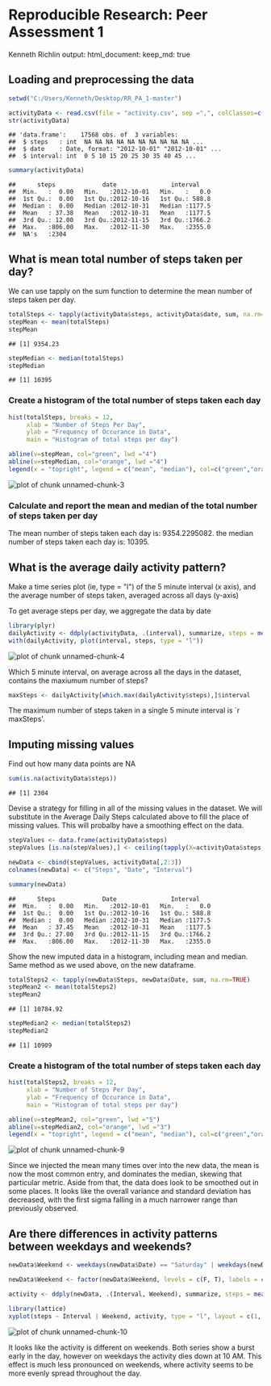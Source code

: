 
Reproducible Research: Peer Assessment 1
========================================

Kenneth Richlin
output: 
  html_document:
    keep_md: true


## Loading and preprocessing the data


```r
setwd("C:/Users/Kenneth/Desktop/RR_PA_1-master")

activityData <- read.csv(file = "activity.csv", sep =",", colClasses=c("integer","Date","integer"))
str(activityData)
```

```
## 'data.frame':	17568 obs. of  3 variables:
##  $ steps   : int  NA NA NA NA NA NA NA NA NA NA ...
##  $ date    : Date, format: "2012-10-01" "2012-10-01" ...
##  $ interval: int  0 5 10 15 20 25 30 35 40 45 ...
```

```r
summary(activityData)
```

```
##      steps             date               interval     
##  Min.   :  0.00   Min.   :2012-10-01   Min.   :   0.0  
##  1st Qu.:  0.00   1st Qu.:2012-10-16   1st Qu.: 588.8  
##  Median :  0.00   Median :2012-10-31   Median :1177.5  
##  Mean   : 37.38   Mean   :2012-10-31   Mean   :1177.5  
##  3rd Qu.: 12.00   3rd Qu.:2012-11-15   3rd Qu.:1766.2  
##  Max.   :806.00   Max.   :2012-11-30   Max.   :2355.0  
##  NA's   :2304
```


## What is mean total number of steps taken per day?

We can use tapply on the sum function to determine the mean number of steps taken per day.


```r
totalSteps <- tapply(activityData$steps, activityData$date, sum, na.rm=TRUE)
stepMean <- mean(totalSteps)
stepMean
```

```
## [1] 9354.23
```

```r
stepMedian <- median(totalSteps)
stepMedian
```

```
## [1] 10395
```

### Create a histogram of the total number of steps taken each day


```r
hist(totalSteps, breaks = 12,
     xlab = "Number of Steps Per Day",
     ylab = "Frequency of Occurance in Data",
     main = "Histogram of total steps per day")

abline(v=stepMean, col="green", lwd ="4")
abline(v=stepMedian, col="orange", lwd ="4")
legend(x = "topright", legend = c("mean", "median"), col=c("green","orange"), lwd = 4)
```

![plot of chunk unnamed-chunk-3](figure/unnamed-chunk-3-1.png)

### Calculate and report the mean and median of the total number of steps taken per day

The mean number of steps taken each day is: 9354.2295082.
the median number of steps taken each day is: 10395.

## What is the average daily activity pattern?

Make a time series plot (ie, type = "l") of the 5 minute interval (x axis), and the average number of steps taken, averaged across all days (y-axis)

To get average steps per day, we aggregate the data by date


```r
library(plyr)
dailyActivity <- ddply(activityData, .(interval), summarize, steps = mean(steps, na.rm = TRUE))
with(dailyActivity, plot(interval, steps, type = "l"))
```

![plot of chunk unnamed-chunk-4](figure/unnamed-chunk-4-1.png)

Which 5 minute interval, on average across all the days in the dataset, contains the maxiumum number of steps?


```r
maxSteps <- dailyActivity[which.max(dailyActivity$steps),]$interval
```

The maximum number of steps taken in a single 5 minute interval is `r maxSteps'.


## Imputing missing values

Find out how many data points are NA



```r
sum(is.na(activityData$steps))
```

```
## [1] 2304
```


Devise a strategy for filling in all of the missing values in the dataset.  We will substitute in the Average Daily Steps calculated above to fill the place of missing  values.  This will probalby have a smoothing effect on the data.


```r
stepValues <- data.frame(activityData$steps)
stepValues [is.na(stepValues),] <- ceiling(tapply(X=activityData$steps,INDEX=activityData$interval,FUN=mean,na.rm=TRUE))

newData <- cbind(stepValues, activityData[,2:3])
colnames(newData) <- c("Steps", "Date", "Interval")

summary(newData)
```

```
##      Steps             Date               Interval     
##  Min.   :  0.00   Min.   :2012-10-01   Min.   :   0.0  
##  1st Qu.:  0.00   1st Qu.:2012-10-16   1st Qu.: 588.8  
##  Median :  0.00   Median :2012-10-31   Median :1177.5  
##  Mean   : 37.45   Mean   :2012-10-31   Mean   :1177.5  
##  3rd Qu.: 27.00   3rd Qu.:2012-11-15   3rd Qu.:1766.2  
##  Max.   :806.00   Max.   :2012-11-30   Max.   :2355.0
```

Show the new imputed data in a histogram, including mean and median.  Same method as we used above, on the new dataframe.


```r
totalSteps2 <- tapply(newData$Steps, newData$Date, sum, na.rm=TRUE)
stepMean2 <- mean(totalSteps2)
stepMean2
```

```
## [1] 10784.92
```

```r
stepMedian2 <- median(totalSteps2)
stepMedian2
```

```
## [1] 10909
```

### Create a histogram of the total number of steps taken each day


```r
hist(totalSteps2, breaks = 12,
     xlab = "Number of Steps Per Day",
     ylab = "Frequency of Occurance in Data",
     main = "Histogram of total steps per day")

abline(v=stepMean2, col="green", lwd ="5")
abline(v=stepMedian2, col="orange", lwd ="3")
legend(x = "topright", legend = c("mean", "median"), col=c("green","orange"), lwd = 4)
```

![plot of chunk unnamed-chunk-9](figure/unnamed-chunk-9-1.png)


Since we injected the mean many times over into the new data, the mean is now the most common entry, and dominates the median, skewing that particular metric.  Aside from that, the data does look to be smoothed out in some places.  It looks like the overall variance and standard deviation has decreased, with the first sigma falling in a much narrower range than previously observed.


## Are there differences in activity patterns between weekdays and weekends?


```r
newData$Weekend <- weekdays(newData$Date) == "Saturday" | weekdays(newData$Date) == "Sunday"

newData$Weekend <- factor(newData$Weekend, levels = c(F, T), labels = c("Weekday", "Weekend"))

activity <- ddply(newData, .(Interval, Weekend), summarize, steps = mean(Steps, na.rm = TRUE))

library(lattice)
xyplot(steps ~ Interval | Weekend, activity, type = "l", layout = c(1, 2), ylab = "Number of Steps", xlab = "Interval", main = "Weekend vs. Weekday activity patterns")
```

![plot of chunk unnamed-chunk-10](figure/unnamed-chunk-10-1.png)

It looks like the activity is different on weekends.  Both series show a burst early in the day, however on weekdays the activity dies down at 10 AM.  This effect is much less pronounced on weekends, where activity seems to be more evenly spread throughout the day.

